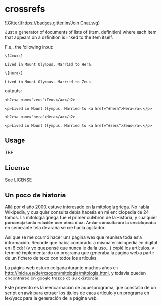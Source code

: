 crossrefs
=========
[![Gitter](https://badges.gitter.im/Join Chat.svg)](https://gitter.im/rosogon/crossrefs?utm_source=badge&utm_medium=badge&utm_campaign=pr-badge&utm_content=badge)

Just a generator of documents of lists of (item, definition) where
each item that appears on a definition is linked to the item itself.

F.e., the following input:

    \[Zeus\]
    
    Lived in Mount Olympus. Married to Hera.
    
    \[Hera\]
    
    Lived in Mount Olympus. Married to Zeus.

outputs:

    <h2><a name="zeus">Zeus</a></h2>
    
    <p>Lived in Mount Olympus. Married to <a href="#hera">Hera</a>.</p>
    
    <h2><a name="hera">Hera</a></h2>
    
    <p>Lived in Mount Olympus. Married to <a href="#zeus">Zeus</a>.</p>

Usage
-----

TBF

License
-------

See LICENSE

Un poco de historia
-------------------

Allá por el año 2000, estuve interesado en la mitología griega. No había
Wikipedia, y cualquier consulta debía hacerla en mi enciclopedia de 24 tomos.
La mitología griega fue el primer culebrón de la Historia, y cualquier 
personaje tenía relación con otros diez. Andar consultando la enciclopedia
en semejante tela de araña se me hacía agotador.

Así que se me ocurrió hacer una página web que reuniera toda esta información.
Recordé que había comprado la misma enciclopedia en digital en ¡6 cds! (y yo 
que pensé que nunca le daría uso...) copié los artículos, y terminé 
implementando un programa que generaba la página web a partir de un fichero de 
texto con todos los artículos.

La página web estuvo colgada durante muchos años en 
http://inicia.es/de/rosogon/mitologia/mitologia.html, y todavía pueden 
encontrarse en google trazos de su existencia. 

Este proyecto es la reencarnación de aquel programa, que constaba de un
script en awk para extraer los títulos de cada artículo y un programa
en lex/yacc para la generación de la página web.

